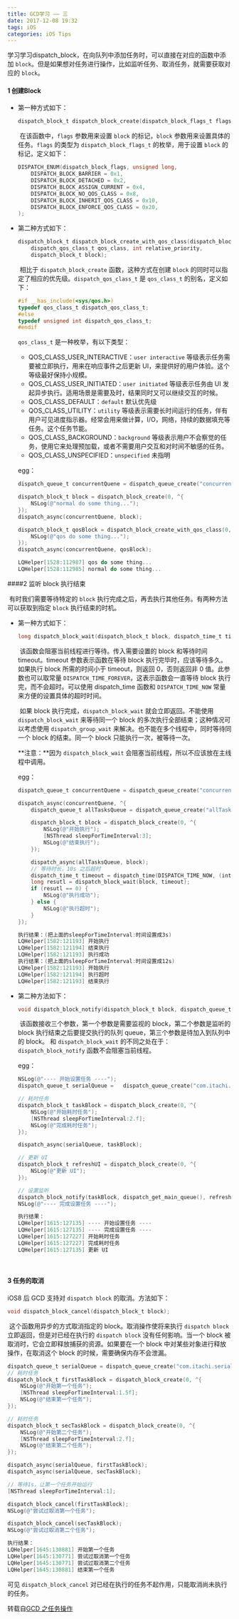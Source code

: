 ```yaml
---
title: GCD学习 —— 三
date: 2017-12-08 19:32
tags: iOS
categories: iOS Tips
---
```


​	学习学习dispatch_block，在向队列中添加任务时，可以直接在对应的函数中添加 `block`。但是如果想对任务进行操作，比如监听任务、取消任务，就需要获取对应的 `block`。

#### 1 创建Block

- 第一种方式如下：

  ```objective-c
  dispatch_block_t dispatch_block_create(dispatch_block_flags_t flags, dispatch_block_t block);
  ```

  ​	在该函数中，`flags` 参数用来设置 `block` 的标记，`block` 参数用来设置具体的任务。`flags` 的类型为 `dispatch_block_flags_t` 的枚举，用于设置 `block` 的标记，定义如下：

  ```objective-c
  DISPATCH_ENUM(dispatch_block_flags, unsigned long,
      DISPATCH_BLOCK_BARRIER = 0x1,
      DISPATCH_BLOCK_DETACHED = 0x2,
      DISPATCH_BLOCK_ASSIGN_CURRENT = 0x4,
      DISPATCH_BLOCK_NO_QOS_CLASS = 0x8,
      DISPATCH_BLOCK_INHERIT_QOS_CLASS = 0x10,
      DISPATCH_BLOCK_ENFORCE_QOS_CLASS = 0x20,
  );
  ```
  <!-- more -->
- 第二种方式如下：

  ```objective-c
  dispatch_block_t dispatch_block_create_with_qos_class(dispatch_block_flags_t flags,
      dispatch_qos_class_t qos_class, int relative_priority,
      dispatch_block_t block);
  ```

  ​	相比于 `dispatch_block_create` 函数，这种方式在创建 `block` 的同时可以指定了相应的优先级。`dispatch_qos_class_t` 是 `qos_class_t` 的别名，定义如下：

  ```objective-c
  #if __has_include(<sys/qos.h>)
  typedef qos_class_t dispatch_qos_class_t;
  #else
  typedef unsigned int dispatch_qos_class_t;
  #endif
  ```

  `qos_class_t` 是一种枚举，有以下类型：

  - QOS_CLASS_USER_INTERACTIVE：`user interactive` 等级表示任务需要被立即执行，用来在响应事件之后更新 UI，来提供好的用户体验。这个等级最好保持小规模。
  - QOS_CLASS_USER_INITIATED：`user initiated` 等级表示任务由 UI 发起异步执行。适用场景是需要及时，结果同时又可以继续交互的时候。
  - QOS_CLASS_DEFAULT：`default` 默认优先级
  - QOS_CLASS_UTILITY：`utility` 等级表示需要长时间运行的任务，伴有用户可见进度指示器。经常会用来做计算，I/O，网络，持续的数据填充等任务。这个任务节能。
  - QOS_CLASS_BACKGROUND：`background` 等级表示用户不会察觉的任务，使用它来处理预加载，或者不需要用户交互和对时间不敏感的任务。
  - QOS_CLASS_UNSPECIFIED：`unspecified` 未指明

  egg：

  ```objective-c
  dispatch_queue_t concurrentQuene = dispatch_queue_create("concurrentQuene", DISPATCH_QUEUE_CONCURRENT);

  dispatch_block_t block = dispatch_block_create(0, ^{
      NSLog(@"normal do some thing...");
  });
  dispatch_async(concurrentQuene, block);

  dispatch_block_t qosBlock = dispatch_block_create_with_qos_class(0, QOS_CLASS_USER_INTERACTIVE, 0, ^{
      NSLog(@"qos do some thing...");
  });
  dispatch_async(concurrentQuene, qosBlock);
  ```

  ```objective-c
  LQHelper[1528:112987] qos do some thing...
  LQHelper[1528:112985] normal do some thing...
  ```




####2 监听 block 执行结束

​	有时我们需要等待特定的 `block` 执行完成之后，再去执行其他任务。有两种方法可以获取到指定 `block` 执行结束的时机。

- 第一种方式如下：

  ```objective-c
  long dispatch_block_wait(dispatch_block_t block, dispatch_time_t timeout);
  ```

  ​	该函数会阻塞当前线程进行等待。传入需要设置的 block 和等待时间 timeout。timeout 参数表示函数在等待 block 执行完毕时，应该等待多久。如果执行 block 所需的时间小于 timeout，则返回 0，否则返回非 0 值。此参数也可以取常量 `DISPATCH_TIME_FOREVER`，这表示函数会一直等待 block 执行完，而不会超时。可以使用 dispatch_time 函数和 `DISPATCH_TIME_NOW` 常量来方便的设置具体的超时时间。

  ​	如果 block 执行完成，`dispatch_block_wait` 就会立即返回。不能使用 `dispatch_block_wait` 来等待同一个 block 的多次执行全部结束；这种情况可以考虑使用 `dispatch_group_wait` 来解决。也不能在多个线程中，同时等待同一个 block 的结束。同一个 block 只能执行一次，被等待一次。

  **注意：**因为 `dispatch_block_wait` 会阻塞当前线程，所以不应该放在主线程中调用。

  egg：

  ```objective-c
  dispatch_queue_t concurrentQuene = dispatch_queue_create("concurrentQuene", DISPATCH_QUEUE_CONCURRENT);

  dispatch_async(concurrentQuene, ^{
      dispatch_queue_t allTasksQueue = dispatch_queue_create("allTasksQueue", DISPATCH_QUEUE_CONCURRENT);

      dispatch_block_t block = dispatch_block_create(0, ^{
          NSLog(@"开始执行");
          [NSThread sleepForTimeInterval:3];
          NSLog(@"结束执行");
      });

      dispatch_async(allTasksQueue, block);
      // 等待时长，10s 之后超时
      dispatch_time_t timeout = dispatch_time(DISPATCH_TIME_NOW, (int64_t)(10 * NSEC_PER_SEC));
      long resutl = dispatch_block_wait(block, timeout);
      if (resutl == 0) {
          NSLog(@"执行成功");
      } else {
          NSLog(@"执行超时");
      }
  });
  ```

  ```objective-c
  执行结果：(把上面的sleepForTimeInterval:时间设置成3s)
  LQHelper[1582:121193] 开始执行
  LQHelper[1582:121194] 结束执行
  LQHelper[1582:121193] 执行成功
  执行结果：(把上面的sleepForTimeInterval:时间设置成12s)
  LQHelper[1582:121193] 开始执行
  LQHelper[1582:121194] 执行超时
  LQHelper[1582:121193] 结束执行
  ```

- 第二种方法如下：

  ```objective-c
  void dispatch_block_notify(dispatch_block_t block, dispatch_queue_t queue, dispatch_block_t notification_block);
  ```

  ​	该函数接收三个参数，第一个参数是需要监视的 block，第二个参数是监听的 block 执行结束之后要提交执行的队列 queue，第三个参数是待加入到队列中的 block。 和 `dispatch_block_wait` 的不同之处在于：`dispatch_block_notify` 函数不会阻塞当前线程。

  egg：

  ```objective-c
  NSLog(@"---- 开始设置任务 ----");
  dispatch_queue_t serialQueue =   dispatch_queue_create("com.itachi.serialqueue",   DISPATCH_QUEUE_SERIAL);

  // 耗时任务
  dispatch_block_t taskBlock = dispatch_block_create(0, ^{
      NSLog(@"开始耗时任务");
      [NSThread sleepForTimeInterval:2.f];
      NSLog(@"完成耗时任务");
  });

  dispatch_async(serialQueue, taskBlock);

  // 更新 UI
  dispatch_block_t refreshUI = dispatch_block_create(0, ^{
      NSLog(@"更新 UI");
  });

  // 设置监听
  dispatch_block_notify(taskBlock, dispatch_get_main_queue(), refreshUI);
  NSLog(@"---- 完成设置任务 ----");
  ```

  ```objective-c
  执行结果：
  LQHelper[1615:127135] ---- 开始设置任务 ----
  LQHelper[1615:127135] ---- 完成设置任务 ----
  LQHelper[1615:127227] 开始耗时任务
  LQHelper[1615:127227] 完成耗时任务
  LQHelper[1615:127135] 更新 UI
  ```

  ​

#### 3 任务的取消

iOS8 后 GCD 支持对 `dispatch block` 的取消。方法如下：

```objective-c
void dispatch_block_cancel(dispatch_block_t block);
```

​	这个函数用异步的方式取消指定的 block。取消操作使将来执行 `dispatch block` 立即返回，但是对已经在执行的 `dispatch block` 没有任何影响。当一个 block 被取消时，它会立即释放捕获的资源。如果要在一个 block 中对某些对象进行释放操作，在取消这个 block 的时候，需要确保内存不会泄漏。

```objective-c
dispatch_queue_t serialQueue = dispatch_queue_create("com.itachi.serialqueue", DISPATCH_QUEUE_SERIAL);
// 耗时任务
dispatch_block_t firstTaskBlock = dispatch_block_create(0, ^{
    NSLog(@"开始第一个任务");
    [NSThread sleepForTimeInterval:1.5f];
    NSLog(@"结束第一个任务");
});

// 耗时任务
dispatch_block_t secTaskBlock = dispatch_block_create(0, ^{
    NSLog(@"开始第二个任务");
    [NSThread sleepForTimeInterval:2.f];
    NSLog(@"结束第二个任务");
});

dispatch_async(serialQueue, firstTaskBlock);
dispatch_async(serialQueue, secTaskBlock);

// 等待1s，让第一个任务开始运行
[NSThread sleepForTimeInterval:1];

dispatch_block_cancel(firstTaskBlock);
NSLog(@"尝试过取消第一个任务");

dispatch_block_cancel(secTaskBlock);
NSLog(@"尝试过取消第二个任务");
```

```objective-c
执行结果：
LQHelper[1645:130881] 开始第一个任务
LQHelper[1645:130771] 尝试过取消第一个任务
LQHelper[1645:130771] 尝试过取消第二个任务
LQHelper[1645:130881] 结束第一个任务
```

可见 `dispatch_block_cancel` 对已经在执行的任务不起作用，只能取消尚未执行的任务。

转载自[GCD 之任务操作](http://www.jianshu.com/p/5a16dfd36fad)